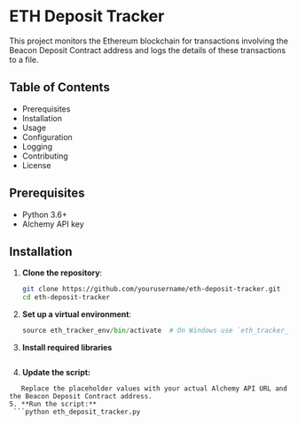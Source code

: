 # ETH Deposit Tracker

This project monitors the Ethereum blockchain for transactions involving the Beacon Deposit Contract address and logs the details of these transactions to a file.

## Table of Contents

- Prerequisites
- Installation
- Usage
- Configuration
- Logging
- Contributing
- License

## Prerequisites

- Python 3.6+
- Alchemy API key

## Installation

1. **Clone the repository**:
   ```bash
   git clone https://github.com/yourusername/eth-deposit-tracker.git
   cd eth-deposit-tracker
2. **Set up a virtual environment**:
   ```python -m venv eth_tracker_env
   source eth_tracker_env/bin/activate  # On Windows use `eth_tracker_env\Scripts\activate
3. **Install required libraries**
    ```pip install web3
4. **Update the script:**
  ``` Open the eth_deposit_tracker.py file in a text editor.
     Replace the placeholder values with your actual Alchemy API URL and the Beacon Deposit Contract address.
5. **Run the script:**
   ```python eth_deposit_tracker.py


